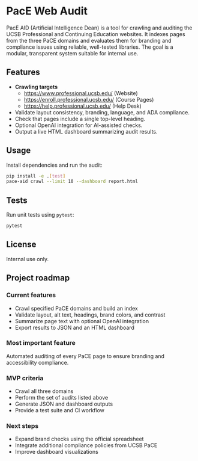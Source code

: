 # PacE Web Audit

PacE AID (Artificial Intelligence Dean) is a tool for crawling and auditing the UCSB Professional and Continuing Education websites. It indexes pages from the three PaCE domains and evaluates them for branding and compliance issues using reliable, well-tested libraries. The goal is a modular, transparent system suitable for internal use.

## Features
- **Crawling targets**
  - https://www.professional.ucsb.edu/ (Website)
  - https://enroll.professional.ucsb.edu/ (Course Pages)
  - https://help.professional.ucsb.edu/ (Help Desk)
- Validate layout consistency, branding, language, and ADA compliance.
- Check that pages include a single top-level heading.
- Optional OpenAI integration for AI-assisted checks.
- Output a live HTML dashboard summarizing audit results.

## Usage
Install dependencies and run the audit:
```bash
pip install -e .[test]
pace-aid crawl --limit 10 --dashboard report.html
```

## Tests
Run unit tests using `pytest`:
```bash
pytest
```

## License
Internal use only.

## Project roadmap

### Current features
- Crawl specified PaCE domains and build an index
- Validate layout, alt text, headings, brand colors, and contrast
- Summarize page text with optional OpenAI integration
- Export results to JSON and an HTML dashboard

### Most important feature
Automated auditing of every PaCE page to ensure branding and accessibility compliance.

### MVP criteria
- Crawl all three domains
- Perform the set of audits listed above
- Generate JSON and dashboard outputs
- Provide a test suite and CI workflow

### Next steps
- Expand brand checks using the official spreadsheet
- Integrate additional compliance policies from UCSB PaCE
- Improve dashboard visualizations
